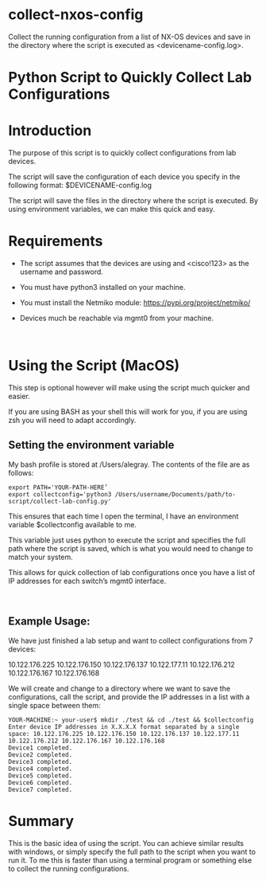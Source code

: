 # collect-nxos-config
Collect the running configuration from a list of NX-OS devices and save in the directory where the script is executed as &lt;devicename-config.log>. 


# Python Script to Quickly Collect Lab Configurations 
# Introduction

The purpose of this script is to quickly collect configurations from lab devices. 

The script will save the configuration of each device you specify in the following format: 
    $DEVICENAME-config.log

The script will save the files in the directory where the script is executed. By using environment variables, we can make this quick and easy.  


# Requirements

-	The script assumes that the devices are using <admin> and <cisco!123> as the username and password. 

-	You must have python3 installed on your machine. 

-	You must install the Netmiko module:
https://pypi.org/project/netmiko/

-	Devices much be reachable via mgmt0 from your machine.

 
# Using the Script (MacOS) 

This step is optional however will make using the script much quicker and easier. 

If you are using BASH as your shell this will work for you, if you are using zsh you will need to adapt accordingly. 


## Setting the environment variable 

My bash profile is stored at /Users/alegray. The contents of the file are as follows: 


```
export PATH='YOUR-PATH-HERE’
export collectconfig='python3 /Users/username/Documents/path/to-script/collect-lab-config.py'
```

This ensures that each time I open the terminal, I have an environment variable $collectconfig available to me. 

This variable just uses python to execute the script and specifies the full path where the script is saved, which is what you would need to change to match your system. 

This allows for quick collection of lab configurations once you have a list of IP addresses for each switch’s mgmt0 interface. 

 
## Example Usage: 

We have just finished a lab setup and want to collect configurations from 7 devices: 

10.122.176.225 
10.122.176.150 
10.122.176.137 
10.122.177.11 
10.122.176.212 
10.122.176.167 
10.122.176.168

We will create and change to a directory where we want to save the configurations, call the script, and provide the IP addresses in a list with a single space between them: 

```
YOUR-MACHINE:~ your-user$ mkdir ./test && cd ./test && $collectconfig
Enter device IP addresses in X.X.X.X format separated by a single space: 10.122.176.225 10.122.176.150 10.122.176.137 10.122.177.11 10.122.176.212 10.122.176.167 10.122.176.168
Device1 completed.
Device2 completed.
Device3 completed.
Device4 completed.
Device5 completed.
Device6 completed.
Device7 completed.
```


# Summary 

This is the basic idea of using the script. You can achieve similar results with windows, or simply specify the full path to the script when you want to run it. To me this is faster than using a terminal program or something else to collect the running configurations. 





 
